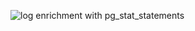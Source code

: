 ![log enrichment with pg_stat_statements](http://www.plantuml.com/plantuml/proxy?cache=no&src=https://raw.githubusercontent.com/igor-suhorukov/PostgresJsonLogWatcher/master/src/site/diagram/com_github_isuhorukov_log_watcher_LogEnrichmentTest_initLogEnricherWithDbHostWithPgStatStatement.sequence.uml)
